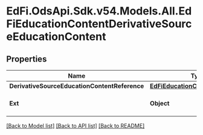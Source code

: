 # EdFi.OdsApi.Sdk.v54.Models.All.EdFiEducationContentDerivativeSourceEducationContent

## Properties

Name | Type | Description | Notes
------------ | ------------- | ------------- | -------------
**DerivativeSourceEducationContentReference** | [**EdFiEducationContentReference**](EdFiEducationContentReference.md) |  | 
**Ext** | **Object** | Extensions to the EducationContentDerivativeSourceEducationContent entity. | [optional] 

[[Back to Model list]](../README.md#documentation-for-models) [[Back to API list]](../README.md#documentation-for-api-endpoints) [[Back to README]](../README.md)


